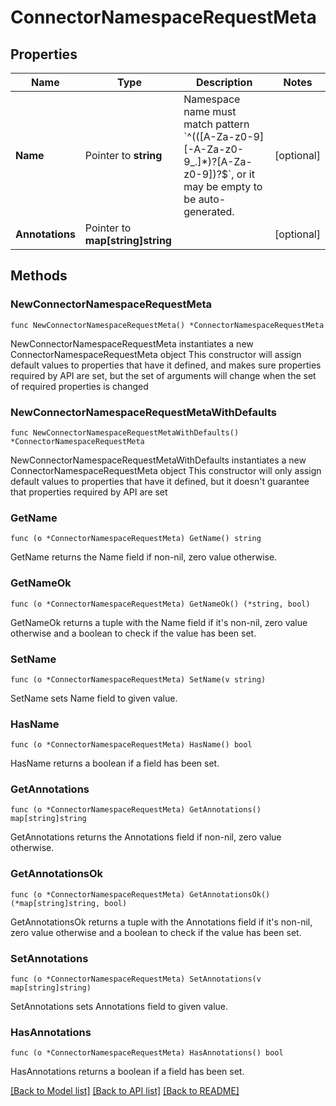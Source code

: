 # ConnectorNamespaceRequestMeta

## Properties

Name | Type | Description | Notes
------------ | ------------- | ------------- | -------------
**Name** | Pointer to **string** | Namespace name must match pattern &#x60;^(([A-Za-z0-9][-A-Za-z0-9_.]*)?[A-Za-z0-9])?$&#x60;, or it may be empty to be auto-generated. | [optional] 
**Annotations** | Pointer to **map[string]string** |  | [optional] 

## Methods

### NewConnectorNamespaceRequestMeta

`func NewConnectorNamespaceRequestMeta() *ConnectorNamespaceRequestMeta`

NewConnectorNamespaceRequestMeta instantiates a new ConnectorNamespaceRequestMeta object
This constructor will assign default values to properties that have it defined,
and makes sure properties required by API are set, but the set of arguments
will change when the set of required properties is changed

### NewConnectorNamespaceRequestMetaWithDefaults

`func NewConnectorNamespaceRequestMetaWithDefaults() *ConnectorNamespaceRequestMeta`

NewConnectorNamespaceRequestMetaWithDefaults instantiates a new ConnectorNamespaceRequestMeta object
This constructor will only assign default values to properties that have it defined,
but it doesn't guarantee that properties required by API are set

### GetName

`func (o *ConnectorNamespaceRequestMeta) GetName() string`

GetName returns the Name field if non-nil, zero value otherwise.

### GetNameOk

`func (o *ConnectorNamespaceRequestMeta) GetNameOk() (*string, bool)`

GetNameOk returns a tuple with the Name field if it's non-nil, zero value otherwise
and a boolean to check if the value has been set.

### SetName

`func (o *ConnectorNamespaceRequestMeta) SetName(v string)`

SetName sets Name field to given value.

### HasName

`func (o *ConnectorNamespaceRequestMeta) HasName() bool`

HasName returns a boolean if a field has been set.

### GetAnnotations

`func (o *ConnectorNamespaceRequestMeta) GetAnnotations() map[string]string`

GetAnnotations returns the Annotations field if non-nil, zero value otherwise.

### GetAnnotationsOk

`func (o *ConnectorNamespaceRequestMeta) GetAnnotationsOk() (*map[string]string, bool)`

GetAnnotationsOk returns a tuple with the Annotations field if it's non-nil, zero value otherwise
and a boolean to check if the value has been set.

### SetAnnotations

`func (o *ConnectorNamespaceRequestMeta) SetAnnotations(v map[string]string)`

SetAnnotations sets Annotations field to given value.

### HasAnnotations

`func (o *ConnectorNamespaceRequestMeta) HasAnnotations() bool`

HasAnnotations returns a boolean if a field has been set.


[[Back to Model list]](../README.md#documentation-for-models) [[Back to API list]](../README.md#documentation-for-api-endpoints) [[Back to README]](../README.md)


